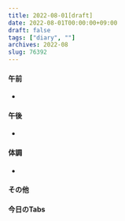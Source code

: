 ```yaml
---
title: 2022-08-01[draft]
date: 2022-08-01T00:00:00+09:00
draft: false
tags: ["diary", ""]
archives: 2022-08
slug: 76392
---
```

#### 午前
- 
#### 午後
- 
#### 体調
- 
#### その他
#### 今日のTabs